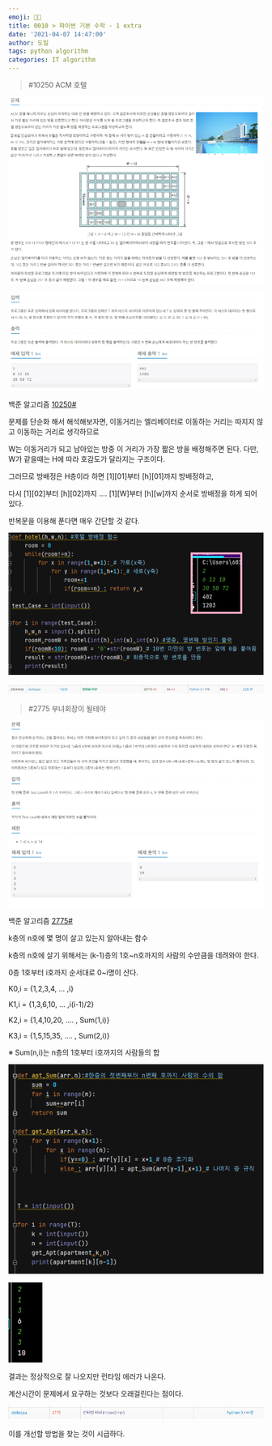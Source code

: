 ```yaml
---
emoji: 👨‍💻
title: 0010 > 파이썬 기본 수학 - 1 extra
date: '2021-04-07 14:47:00'
author: 도일
tags: python algorithm
categories: IT algorithm
---
```

> \#10250 ACM 호텔

![img](./img/image-1636008812226144.png)

![img](./img/image-1636008812226145.png)

백준 알고리즘 [10250#](https://www.acmicpc.net/problem/10250)



문제를 단순화 해서 해석해보자면, 이동거리는  엘리베이터로 이동하는 거리는 따지지 않고 이동하는 거리로 생각하므로

W는 이동거리가 되고 남아있는 방중 이 거리가 가장 짧은 방을 배정해주면 된다. 다만, W가 같을때는 H에 따라 호감도가 달라지는 구조이다.

그러므로 방배정은 H층이라 하면 [1][01]부터 [h][01]까지 방배정하고,

다시 [1][02]부터 [h][02]까지 .... [1][W]부터 [h][w]까지 순서로 방배정을 하게 되어있다.



반복문을 이용해 푼다면 매우 간단할 것 같다.

![img](./img/image-1636008812226146.png)



![img](./img/image-1636008812227147.png)





> \#2775 부녀회장이 될테야

![img](./img/image.png)

백준 알고리즘 [2775#](https://www.acmicpc.net/problem/2775)



k층의 n호에 몇 명이 살고 있는지 알아내는 함수

k층의 n호에 살기 위해서는 (k-1)층의 1호~n호까지의 사람의 수만큼을 데려와야 한다.



0층 1호부터 i호까지 순서대로 0~i명이 산다.

K0,i = {1,2,3,4, ... ,i}

K1,i = {1,3,6,10, ... ,i(i-1)/2}

K2,i = {1,4,10,20, .... , Sum(1,i)}

K3,i = {1,5,15,35, .... , Sum(2,i)}

※ Sum(n,i)는 n층의 1호부터 i호까지의 사람들의 합

![img](./img/image-1636008812227149.png)

![img](./img/image-1636008812227150.png)

결과는 정상적으로 잘 나오지만 런타임 에러가 나온다.

계산시간이 문제에서 요구하는 것보다 오래걸린다는 점이다.

![img](./img/image-1636008812227151.png)

이를 개선할 방법을 찾는 것이 시급하다.